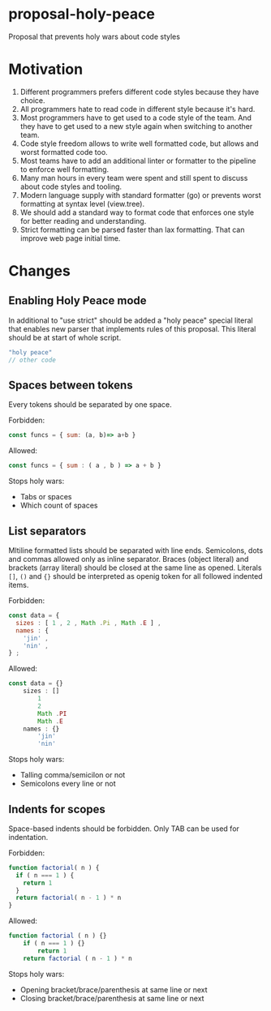 # proposal-holy-peace

Proposal that prevents holy wars about  code styles

# Motivation

1. Different programmers prefers different code styles because they have choice.
2. All programmers hate to read code in different style because it's hard.
3. Most programmers have to get used to a code style of the team. And they have to get used to a new style again when switching to another team.
4. Code style freedom allows to write well formatted code, but allows and worst formatted code too.
5. Most teams have to add an additional linter or formatter to the pipeline to enforce well formatting.
6. Many man hours in every team were spent and still spent to discuss about code styles and tooling.
7. Modern language supply with standard formatter (go) or prevents worst formatting at syntax level (view.tree).
8. We should add a standard way to format code that enforces one style for better reading and understanding.
9. Strict formatting can be parsed faster than lax formatting. That can improve web page initial time.

# Changes

## Enabling Holy Peace mode

In additional to "use strict" should be added a "holy peace" special literal that enables new parser that implements rules of this proposal. This literal should be at start of whole script.

```javascript
"holy peace"
// other code
```

## Spaces between tokens

Every tokens should be separated by one space.

Forbidden:

```javascript
const funcs = { sum: (a, b)=> a+b }
```

Allowed:

```javascript
const funcs = { sum : ( a , b ) => a + b }
```

Stops holy wars:

- Tabs or spaces
- Which count of spaces

## List separators

Mltiline formatted lists should be separated with line ends. Semicolons, dots and commas allowed only as inline separator. Braces (object literal) and brackets (array literal) should be closed at the same line as opened. Literals `[]`, `()` and `{}` should be interpreted as openig token for all followed indented items.

Forbidden:

```javascript
const data = {
  sizes : [ 1 , 2 , Math .Pi , Math .E ] ,
  names : {
    'jin' ,
    'nin' ,
} ;
```

Allowed:

```javascript
const data = {}
	sizes : []
		1
		2
		Math .PI
		Math .E
	names : {}
		'jin'
		'nin'
```

Stops holy wars:

- Talling comma/semicilon or not
- Semicolons every line or not

## Indents for scopes

Space-based indents should be forbidden. Only TAB can be used for indentation.

Forbidden:

```javascript
function factorial( n ) {
  if ( n === 1 ) {
    return 1
  }
  return factorial( n - 1 ) * n
}
```

Allowed:

```javascript
function factorial ( n ) {}
	if ( n === 1 ) {}
		return 1
	return factorial ( n - 1 ) * n
```

Stops holy wars:

- Opening bracket/brace/parenthesis at same line or next
- Closing bracket/brace/parenthesis at same line or next
